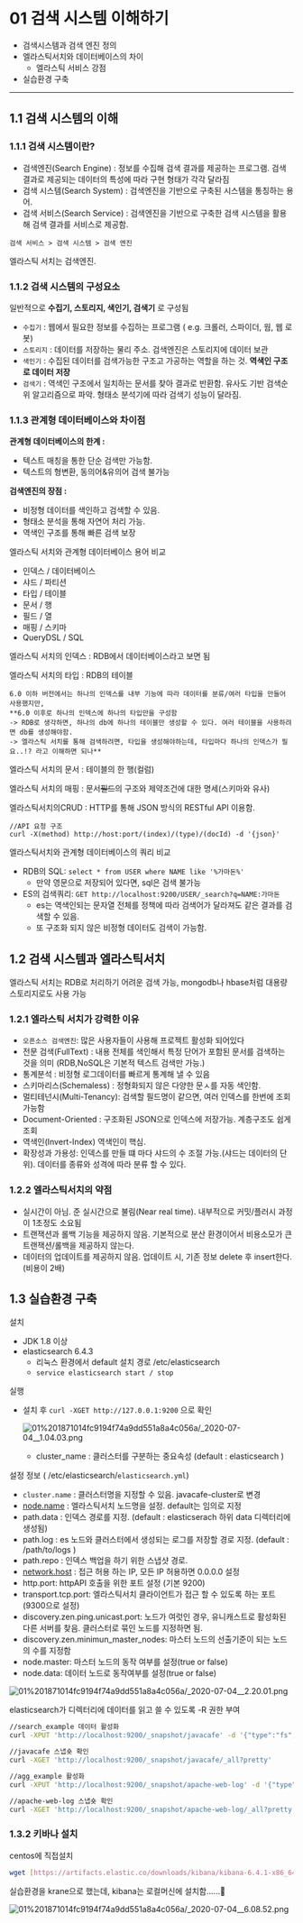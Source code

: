 # 01 검색 시스템 이해하기

- 검색시스템과 검색 엔진 정의
- 엘라스틱서치와 데이터베이스의 차이
    - 엘라스틱 서비스 강점
- 실습환경 구축

---

## 1.1 검색 시스템의 이해

### 1.1.1 검색 시스템이란?

- 검색엔진(Search Engine) : 정보를 수집해 검색 결과를 제공하는 프로그램. 검색 결과로 제공되는 데이터의 특성에 따라 구현 형태가 각각 달라짐
- 검색 시스템(Search System) : 검색엔진을 기반으로 구축된 시스템을 통칭하는 용어.
- 검색 서비스(Search Service) : 검색엔진을 기반으로 구축한 검색 시스템을 활용해 검색 결과를 서비스로 제공함.

`검색 서비스 > 검색 시스템 > 검색 엔진`

엘라스틱 서치는 검색엔진.

### 1.1.2 검색 시스템의 구성요소

일반적으로 **수집기, 스토리지, 색인기, 검색기** 로 구성됨

- `수집기` : 웹에서 필요한 정보를 수집하는 프로그램 ( e.g. 크롤러, 스파이더, 웜, 웹 로봇)
- `스토리지` : 데이터를 저장하는 물리 주소. 검색엔진은 스토리지에 데이터 보관
- `색인기` : 수집된 데이터를 검색가능한 구조고 가공하는 역할을 하는 것. **역색인 구조로 데이터 저장**
- `검색기` : 역색인 구조에서 일치하는 문서를 찾아 결과로 반환함. 유사도 기반 검색순위 알고리즘으로 파악. 형태소 분석기에 따라 검색기 성능이 달라짐.

### 1.1.3 관계형 데이터베이스와 차이점

**관계형 데이터베이스의 한계 :** 

- 텍스트 매칭을 통한 단순 검색만 가능함.
- 텍스트의 형변환, 동의어&유의어 검색 불가능

**검색엔진의 장점 :** 

- 비정형 데이터를 색인하고 검색할 수 있음.
- 형태소 분석을 통해 자연어 처리 가능.
- 역색인 구조를 통해 빠른 검색 보장

엘라스틱 서치와 관계형 데이터베이스 용어 비교

- 인덱스 / 데이터베이스
- 샤드 / 파티션
- 타입 / 테이블
- 문서 / 행
- 필드 / 열
- 매핑 / 스키마
- QueryDSL / SQL

엘라스틱 서치의 인덱스 : RDB에서 데이터베이스라고 보면 됨

엘라스틱 서치의 타입 : RDB의 테이블

```
6.0 이하 버전에서는 하나의 인덱스를 내부 기능에 따라 데이터를 분류/여러 타입을 만들어 사용했지만,
**6.0 이후로 하나의 인덱스에 하나의 타입만을 구성함
-> RDB로 생각하면, 하나의 db에 하나의 테이블만 생성할 수 있다. 여러 테이블을 사용하려면 db를 생성해야함. 
-> 엘라스틱 서치를 통해 검색하려면, 타입을 생성해야하는데, 타입마다 하나의 인덱스가 필요..!? 라고 이해하면 되나**

```

엘라스틱 서치의 문서 : 테이블의 한 행(컬럼)

엘라스틱 서치의 매핑 : 문서~~필드~~의 구조와 제약조건에 대한 명세(스키마와 유사)

엘라스틱서치의CRUD : HTTP를 통해 JSON 방식의 RESTful API 이용함.

```
//API 요청 구조
curl -X(method) http://host:port/(index)/(type)/(docId) -d '{json}'
```

엘라스틱서치와 관계형 데이터베이스의 쿼리 비교

- RDB의 SQL: `select * from USER where NAME like '%가마돈%'`
    - 만약 영문으로 저장되어 있다면, sql은 검색 불가능
- ES의 검색쿼리: `GET http://localhost:9200/USER/_search?q=NAME:가마돈`
    - es는 역색인되는 문자열 전체를 정책에 따라 검색어가 달라져도 같은 결과를 검색할 수 있음.
    - 또 구조화 되지 않은 비정형 데이터도 검색이 가능함.

## 1.2 검색 시스템과 엘라스틱서치

엘라스틱 서치는 RDB로 처리하기 어려운 검색 가능, mongodb나 hbase처럼 대용량 스토리지로도 사용 가능

### 1.2.1 엘라스틱 서치가 강력한 이유

- `오픈소스 검색엔진`: 많은 사용자들이 사용해 프로젝트 활성화 되어있다
- 전문 검색(FullText) : 내용 전체를 색인해서 특정 단어가 포함된 문서를 검색하는 것을 의미 (RDB,NoSQL은 기본적 텍스트 검색만 가능.)
- 통계분석 : 비정형 로그데이터를 빠르게 통계해 낼 수 있음
- 스키마리스(Schemaless) : 정형화되지 않은 다양한 문ㅅ를 자동 색인함.
- 멀티테넌시(Multi-Tenancy): 검색할 필드명이 같으면, 여러 인덱스를 한번에 조회 가능함
- Document-Oriented : 구조화된 JSON으로 인덱스에 저장가능. 계층구조도 쉽게 조회
- 역색인(Invert-Index) 역색인이 핵심.
- 확장성과 가용성: 인덱스를 만들 떄 마다 샤드의 수 조절 가능.(샤드는 데이터의 단위). 데이터를 종류와 성격에 따라 분류 할 수 있다.

### 1.2.2 엘라스틱서치의 약점

- 실시간이 아님. 준 실시간으로 불림(Near real time). 내부적으로 커밋/플러시 과정이 1초정도 소요됨
- 트랜잭션과 롤백 기능을 제공하지 않음. 기본적으로 분산 환경이어서 비용소모가 큰 트랜잭션/롤백을 제공하지 않는다.
- 데이터의 업데이트를 제공하지 않음. 업데이트 시, 기존 정보 delete 후 insert한다. (비용이 2배)

## 1.3 실습환경 구축

설치

- JDK 1.8 이상
- elasticsearch 6.4.3
    - 리눅스 환경에서 default 설치 경로 /etc/elasticsearch
    - `service elasticsearch start / stop`

실행

- 설치 후 `curl -XGET http://127.0.0.1:9200` 으로 확인

    ![01%201871014fc9194f74a9dd551a8a4c056a/_2020-07-04__1.04.03.png](01%201871014fc9194f74a9dd551a8a4c056a/_2020-07-04__1.04.03.png)

    - cluster_name : 클러스터를 구분하는 중요속성 (default : elasticsearch )

설정 정보 ( /etc/elasticsearch/`elasticsearch.yml`)

- `cluster.name` : 클러스터명을 지정할 수 있음. javacafe-cluster로 변경
- [node.name](http://node.name) : 엘라스틱서치 노드명을 설정. default는 임의로 지정
- path.data : 인덱스 경로를 지정. (default : elasticserach 하위 data 디렉터리에 생성됨)
- path.log : es 노드와 클러스터에서 생성되는 로그를 저장할 경로 지정. (default : /path/to/logs )
- path.repo : 인덱스 백업을 하기 위한 스냅샷 경로.
- [network.host](http://network.host) : 접근 허용 하는 IP, 모든 IP 허용하면 0.0.0.0 설정
- http.port: httpAPI 호출을 위한 포트 설정 (기본 9200)
- transport.tcp.port: 엘라스틱서치 클라이언트가 접근 할 수 있도록 하는 포트(9300으로 설정)
- discovery.zen.ping.unicast.port: 노드가 여럿인 경우, 유니캐스트로 활성화된 다른 서버를 찾음. 클러스터로 묶인 노드를 지정하면 됨.
- discovery.zen.minimun_master_nodes: 마스터 노드의 선출기준이 되는 노드의 수를 지정함
- node.master: 마스터 노드의 동작 여부를 설정(true or false)
- node.data: 데이터 노드로 동작여부를 설정(true or false)

![01%201871014fc9194f74a9dd551a8a4c056a/_2020-07-04__2.20.01.png](01%201871014fc9194f74a9dd551a8a4c056a/_2020-07-04__2.20.01.png)

elasticsearch가 디렉터리에 데이터를 읽고 쓸 수 있도록 -R 권한 부여

```bash
//search_example 데이터 활성화
curl -XPUT 'http://localhost:9200/_snapshot/javacafe' -d '{"type":"fs", "settings":{ "location":"/es/book_backup/search_example", "compress": true} }' -H 'Content-Type: application/json'

//javacafe 스냅숏 확인
curl -XGET 'http://localhost:9200/_snapshot/javacafe/_all?pretty'
```

```bash
//agg_example 활성화
curl -XPUT 'http://localhost:9200/_snapshot/apache-web-log' -d '{"type":"fs", "settings":{ "location":"/es/book_backup/agg_example", "compress": true} }' -H 'Content-Type: application/json'

//apache-web-log 스냅숏 확인
curl -XGET 'http://localhost:9200/_snapshot/apache-web-log/_all?pretty'
```

### 1.3.2 키바나 설치

centos에 직접설치

```bash
wget [https://artifacts.elastic.co/downloads/kibana/kibana-6.4.1-x86_64.rpm](https://artifacts.elastic.co/downloads/kibana/kibana-6.4.1-x86_64.rpm)
```

실습환경을 krane으로 했는데, kibana는 로컬머신에 설치함......🤢

![01%201871014fc9194f74a9dd551a8a4c056a/_2020-07-04__6.08.52.png](01%201871014fc9194f74a9dd551a8a4c056a/_2020-07-04__6.08.52.png)